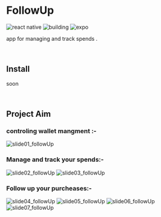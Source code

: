 # FollowUp
![react native](https://img.shields.io/badge/react%20native-sdk--38.0.2-blue?style=plastic&logo=data:https://raw.githubusercontent.com/github/explore/80688e429a7d4ef2fca1e82350fe8e3517d3494d/topics/react/react.png)
![building](https://img.shields.io/badge/building-success-yellow?style=plastic&logo=data:https://raw.githubusercontent.com/github/explore/80688e429a7d4ef2fca1e82350fe8e3517d3494d/topics/react/react.png)
![expo](https://img.shields.io/badge/expo-39.0.3-white?style=plastic&logo=data:https://raw.githubusercontent.com/github/explore/80688e429a7d4ef2fca1e82350fe8e3517d3494d/topics/react/react.png)

app for managing and track spends .

<br />

## Install
soon

<br />

## Project Aim
### controling wallet mangment  :-
![slide01_followUp](https://trello-attachments.s3.amazonaws.com/5db8df629e82fa748b5ecf01/5f289947c950b95d8e1efa2f/267e7ead97a26cd4dd6ad986e867d6c6/Slide1.JPG)
### Manage and track your spends:-

![slide02_followUp](https://trello-attachments.s3.amazonaws.com/5db8df629e82fa748b5ecf01/5f289947c950b95d8e1efa2f/f8e21b2f15f7bc93eb3f24fca08faa6e/Slide2.JPG)
![slide03_followUp](https://trello-attachments.s3.amazonaws.com/5db8df629e82fa748b5ecf01/5f289947c950b95d8e1efa2f/015f0f25b7c894bbf7534521c259b9fa/Slide3.JPG)
### Follow up your purcheases:-

![slide04_followUp](https://trello-attachments.s3.amazonaws.com/5db8df629e82fa748b5ecf01/5f289947c950b95d8e1efa2f/5ffed2ff8c762c2324b11b1025c7149e/Slide4.JPG)
![slide05_followUp](https://trello-attachments.s3.amazonaws.com/5db8df629e82fa748b5ecf01/5f289947c950b95d8e1efa2f/c5dc2cc63291cba4b31fc8fd019ee053/Slide5.JPG)
![slide06_followUp](https://trello-attachments.s3.amazonaws.com/5db8df629e82fa748b5ecf01/5f289947c950b95d8e1efa2f/b44a1dbe74db94bea6320e7b0a921c02/Slide6.JPG)
![slide07_followUp](https://trello-attachments.s3.amazonaws.com/5db8df629e82fa748b5ecf01/5f289947c950b95d8e1efa2f/8cfcc2bddbbf084b234e8a7441cae1f9/Slide7.JPG)
